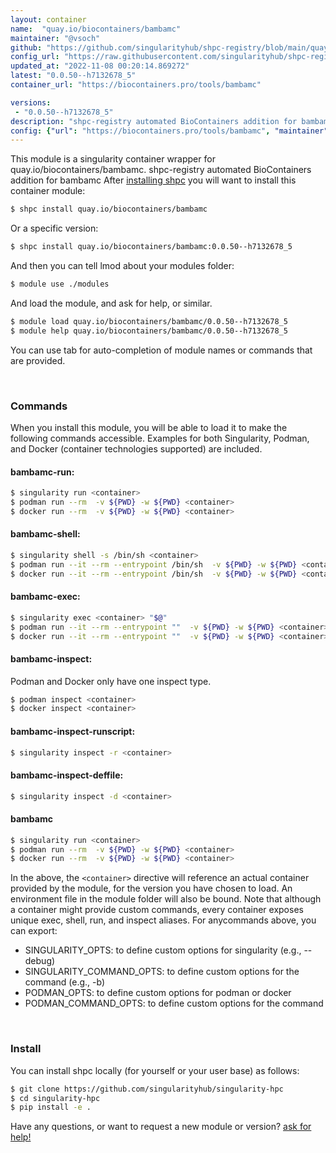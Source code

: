 ```yaml
---
layout: container
name:  "quay.io/biocontainers/bambamc"
maintainer: "@vsoch"
github: "https://github.com/singularityhub/shpc-registry/blob/main/quay.io/biocontainers/bambamc/container.yaml"
config_url: "https://raw.githubusercontent.com/singularityhub/shpc-registry/main/quay.io/biocontainers/bambamc/container.yaml"
updated_at: "2022-11-08 00:20:14.869272"
latest: "0.0.50--h7132678_5"
container_url: "https://biocontainers.pro/tools/bambamc"

versions:
 - "0.0.50--h7132678_5"
description: "shpc-registry automated BioContainers addition for bambamc"
config: {"url": "https://biocontainers.pro/tools/bambamc", "maintainer": "@vsoch", "description": "shpc-registry automated BioContainers addition for bambamc", "latest": {"0.0.50--h7132678_5": "sha256:1747302f343455876f6a7850483e817a8bfbb598c25c2f68faad94a3ba71662e"}, "tags": {"0.0.50--h7132678_5": "sha256:1747302f343455876f6a7850483e817a8bfbb598c25c2f68faad94a3ba71662e"}, "docker": "quay.io/biocontainers/bambamc"}
---
```


This module is a singularity container wrapper for quay.io/biocontainers/bambamc.
shpc-registry automated BioContainers addition for bambamc
After [installing shpc](#install) you will want to install this container module:


```bash
$ shpc install quay.io/biocontainers/bambamc
```

Or a specific version:

```bash
$ shpc install quay.io/biocontainers/bambamc:0.0.50--h7132678_5
```

And then you can tell lmod about your modules folder:

```bash
$ module use ./modules
```

And load the module, and ask for help, or similar.

```bash
$ module load quay.io/biocontainers/bambamc/0.0.50--h7132678_5
$ module help quay.io/biocontainers/bambamc/0.0.50--h7132678_5
```

You can use tab for auto-completion of module names or commands that are provided.

<br>

### Commands

When you install this module, you will be able to load it to make the following commands accessible.
Examples for both Singularity, Podman, and Docker (container technologies supported) are included.

#### bambamc-run:

```bash
$ singularity run <container>
$ podman run --rm  -v ${PWD} -w ${PWD} <container>
$ docker run --rm  -v ${PWD} -w ${PWD} <container>
```

#### bambamc-shell:

```bash
$ singularity shell -s /bin/sh <container>
$ podman run --it --rm --entrypoint /bin/sh  -v ${PWD} -w ${PWD} <container>
$ docker run --it --rm --entrypoint /bin/sh  -v ${PWD} -w ${PWD} <container>
```

#### bambamc-exec:

```bash
$ singularity exec <container> "$@"
$ podman run --it --rm --entrypoint ""  -v ${PWD} -w ${PWD} <container> "$@"
$ docker run --it --rm --entrypoint ""  -v ${PWD} -w ${PWD} <container> "$@"
```

#### bambamc-inspect:

Podman and Docker only have one inspect type.

```bash
$ podman inspect <container>
$ docker inspect <container>
```

#### bambamc-inspect-runscript:

```bash
$ singularity inspect -r <container>
```

#### bambamc-inspect-deffile:

```bash
$ singularity inspect -d <container>
```



#### bambamc

```bash
$ singularity run <container>
$ podman run --rm  -v ${PWD} -w ${PWD} <container>
$ docker run --rm  -v ${PWD} -w ${PWD} <container>
```


In the above, the `<container>` directive will reference an actual container provided
by the module, for the version you have chosen to load. An environment file in the
module folder will also be bound. Note that although a container
might provide custom commands, every container exposes unique exec, shell, run, and
inspect aliases. For anycommands above, you can export:

 - SINGULARITY_OPTS: to define custom options for singularity (e.g., --debug)
 - SINGULARITY_COMMAND_OPTS: to define custom options for the command (e.g., -b)
 - PODMAN_OPTS: to define custom options for podman or docker
 - PODMAN_COMMAND_OPTS: to define custom options for the command

<br>

### Install

You can install shpc locally (for yourself or your user base) as follows:

```bash
$ git clone https://github.com/singularityhub/singularity-hpc
$ cd singularity-hpc
$ pip install -e .
```

Have any questions, or want to request a new module or version? [ask for help!](https://github.com/singularityhub/singularity-hpc/issues)